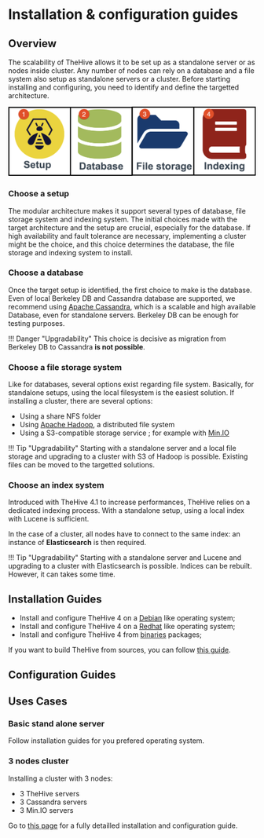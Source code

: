 # Installation & configuration guides


## Overview

The scalability of TheHive allows it to be set up as a standalone server or as nodes inside cluster. Any number of nodes can rely on a database and a file system also setup as standalone servers or a cluster. Before starting installing and configuring, you need to identify and define the targetted architecture.

![](images/installation_configuration.png)

### Choose a setup

The modular architecture makes it support several types of database, file storage system and indexing system. The initial choices made with the target architecture and the setup are crucial, especially for the database. 
If high availability and fault tolerance are necessary, implementing a cluster might be the choice, and this choice determines the database, the file storage and indexing system to install.  


### Choose a database 

Once the target setup is identified, the first choice to make is the database. Even of local Berkeley DB and Cassandra database are supported, we recommend using [Apache Cassandra](https://cassandra.apache.org/), which is a scalable and high available Database, even for standalone servers. Berkeley DB can be enough for testing purposes.

!!! Danger "Upgradability"
    This choice is decisive as migration from Berkeley DB to Cassandra **is not possible**.
     

### Choose a file storage system

Like for databases, several options exist regarding file system. 
Basically, for standalone setups, using the local filesystem is the easiest solution. If installing a cluster, there are several options:

- Using a share NFS folder
- Using [Apache Hadoop](https://hadoop.apache.org/), a distributed file system
- Using a S3-compatible storage service ; for example with [Min.IO](https://min.io/)

!!! Tip "Upgradability"
    Starting with a standalone server and a local file storage and upgrading to a cluster with S3 of Hadoop is possible. Existing files can be moved to the targetted solutions.

### Choose an index system 

Introduced with TheHive 4.1 to increase performances, TheHive relies on a dedicated indexing process. With a standalone setup, using a local index with Lucene is sufficient.

In the case of a cluster, all nodes have to connect to the same index: an instance of **Elasticsearch** is then required.   

!!! Tip "Upgradability"
    Starting with a standalone server and Lucene and upgrading to a cluster with Elasticsearch is possible. Indices can be rebuilt. However, it can takes some time.

## Installation Guides

- Install and configure TheHive 4 on a [Debian](Installation/Install_deb.md) like operating system;
- Install and configure TheHive 4 on a [Redhat](Installation/Install_rpm.md) like operating system;
- Install and configure TheHive 4 from [binaries](Installation/Install_binaries.md) packages;



If you want to build TheHive from sources, you can follow [this guide](Installation/Build_sources.md).


## Configuration Guides




## Uses Cases

### Basic stand alone server

Follow installation guides for you prefered operating system.

### 3 nodes cluster


Installing a cluster with 3 nodes: 
  
  - 3 TheHive servers  
  - 3 Cassandra servers 
  - 3 Min.IO servers

Go to [this page](Architecture/3_nodes_cluster.md) for a fully detailled installation and configuration guide. 